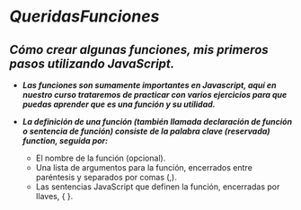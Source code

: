 # **_QueridasFunciones_**

## **_Cómo crear algunas funciones, mis primeros pasos utilizando JavaScript._**

- **_Las funciones son sumamente importantes en Javascript, aquí en nuestro curso trataremos de practicar con varios ejercicios para que puedas aprender que es una función y su utilidad._**

- **_La definición de una función (también llamada declaración de función o sentencia de función) consiste de la palabra clave (reservada)  function, seguida por:_**

  - El nombre de la función (opcional).
  - Una lista de argumentos para la función, encerrados entre paréntesis y separados por comas (,).
  - Las sentencias JavaScript que definen la función, encerradas por llaves, { }.
